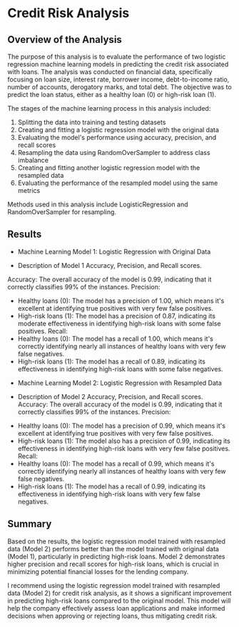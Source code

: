 # Credit Risk Analysis

## Overview of the Analysis

The purpose of this analysis is to evaluate the performance of two logistic regression machine learning models in predicting the credit risk associated with loans. The analysis was conducted on financial data, specifically focusing on loan size, interest rate, borrower income, debt-to-income ratio, number of accounts, derogatory marks, and total debt. The objective was to predict the loan status, either as a healthy loan (0) or high-risk loan (1).

The stages of the machine learning process in this analysis included:

1. Splitting the data into training and testing datasets
2. Creating and fitting a logistic regression model with the original data
3. Evaluating the model's performance using accuracy, precision, and recall scores
4. Resampling the data using RandomOverSampler to address class imbalance
5. Creating and fitting another logistic regression model with the resampled data
6. Evaluating the performance of the resampled model using the same metrics

Methods used in this analysis include LogisticRegression and RandomOverSampler for resampling.


## Results

* Machine Learning Model 1: Logistic Regression with Original Data

* Description of Model 1 Accuracy, Precision, and Recall scores.

Accuracy: The overall accuracy of the model is 0.99, indicating that it correctly classifies 99% of the instances.
Precision:
 - Healthy loans (0): The model has a precision of 1.00, which means it's excellent at identifying true positives with very few false positives.
 - High-risk loans (1): The model has a precision of 0.87, indicating its moderate effectiveness in identifying high-risk loans with some false positives.
Recall:
 - Healthy loans (0): The model has a recall of 1.00, which means it's correctly identifying nearly all instances of healthy loans with very few false     negatives.
 - High-risk loans (1): The model has a recall of 0.89, indicating its effectiveness in identifying high-risk loans with some false negatives.


* Machine Learning Model 2: Logistic Regression with Resampled Data 

* Description of Model 2 Accuracy, Precision, and Recall scores.
Accuracy: The overall accuracy of the model is 0.99, indicating that it correctly classifies 99% of the instances.
Precision:
 - Healthy loans (0): The model has a precision of 0.99, which means it's excellent at identifying true positives with very few false positives.
 - High-risk loans (1): The model also has a precision of 0.99, indicating its effectiveness in identifying high-risk loans with very few false positives.
Recall:
 - Healthy loans (0): The model has a recall of 0.99, which means it's correctly identifying nearly all instances of healthy loans with very few false  negatives.
 - High-risk loans (1): The model has a recall of 0.99, indicating its effectiveness in identifying high-risk loans with very few false negatives.

## Summary

Based on the results, the logistic regression model trained with resampled data (Model 2) performs better than the model trained with original data (Model 1), particularly in predicting high-risk loans. Model 2 demonstrates higher precision and recall scores for high-risk loans, which is crucial in minimizing potential financial losses for the lending company.

I recommend using the logistic regression model trained with resampled data (Model 2) for credit risk analysis, as it shows a significant improvement in predicting high-risk loans compared to the original model. This model will help the company effectively assess loan applications and make informed decisions when approving or rejecting loans, thus mitigating credit risk.
